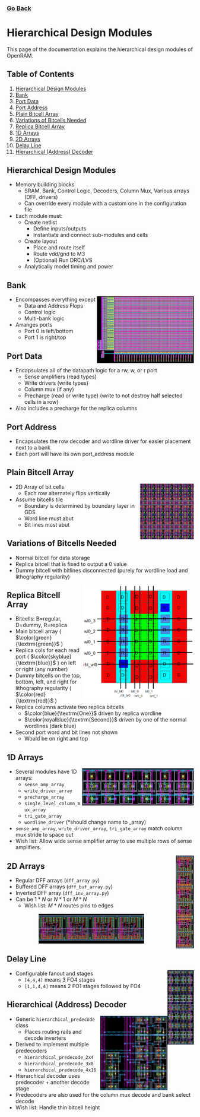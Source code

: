 ### [Go Back](./index.md#table-of-contents)

# Hierarchical Design Modules
This page of the documentation explains the hierarchical design modules of OpenRAM.



## Table of Contents
1.  [Hierarchical Design Modules](#hierarchical-design-modules-1)
2.  [Bank](#bank)
3.  [Port Data](#port-data)
4.  [Port Address](#port-address)
5.  [Plain Bitcell Array](#plain-bitcell-array)
6.  [Variations of Bitcells Needed](#variations-of-bitcells-needed)
7.  [Replica Bitcell Array](#replica-bitcell-array)
8.  [1D Arrays](#1d-arrays)
9.  [2D Arrays](#2d-arrays)
10. [Delay Line](#delay-line)
11. [Hierarchical (Address) Decoder](#hierarchical-address-decoder)



## Hierarchical Design Modules
* Memory building blocks
    * SRAM, Bank, Control Logic, Decoders, Column Mux, Various arrays (DFF, drivers)
    * Can override every module with a custom one in the configuration file
* Each module must:
    * Create netlist
        * Define inputs/outputs
        * Instantiate and connect sub-modules and cells
    * Create layout
        * Place and route itself
        * Route vdd/gnd to M3
        * (Optional) Run DRC/LVS
    * Analytically model timing and power



## Bank
<img align="right" height="180" src="../assets/images/design_modules/bank.png">

* Encompasses everything except
    * Data and Address Flops
    * Control logic
    * Multi-bank logic
* Arranges ports
    * Port 0 is left/bottom
    * Port 1 is right/top



## Port Data
* Encapsulates all of the datapath logic for a rw, w, or r port
    * Sense amplifiers (read types)
    * Write drivers (write types)
    * Column mux (if any)
    * Precharge (read or write type) (write to not destroy half selected cells in a row)
* Also includes a precharge for the replica columns



## Port Address
* Encapsulates the row decoder and wordline driver for easier placement next to a bank
* Each port will have its own port_address module 



## Plain Bitcell Array
<img align="right" height="150" src="../assets/images/design_modules/bitcell_array.png">

* 2D Array of bit cells
    * Each row alternately flips vertically
* Assume bitcells tile
    * Boundary is determined by boundary layer in GDS
    * Word line must abut
    * Bit lines must abut



## Variations of Bitcells Needed
* Normal bitcell for data storage
* Replica bitcell that is fixed to output a 0 value
* Dummy bitcell with bitlines disconnected (purely for wordline load and lithography regularity)

<img align="right" width=300 src="../assets/images/design_modules/replica_bitcell_array.png">



## Replica Bitcell Array
* Bitcells: B=regular, D=dummy, R=replica
* Main bitcell array ( $\color{green}{\textrm{green}}$ )
* Replica cols for each read port ( $\color{skyblue}{\textrm{blue}}$ ) on left or right (any number)
* Dummy bitcells on the top, bottom, left, and right for lithography regularity ( $\color{red}{\textrm{red}}$ )
* Replica columns activate two replica bitcells
    * $\color{blue}{\textrm{One}}$ driven by replica wordline
    * $\color{royalblue}{\textrm{Second}}$ driven by one of the normal wordlines (dark blue)
* Second port word and bit lines not shown
    * Would be on right and top



## 1D Arrays
<img align="right" height="100" src="../assets/images/design_modules/1d_array.png">

* Several modules have 1D arrays:
    * `sense_amp_array`
    * `write_driver_array`
    * `precharge_array`
    * `single_level_column_mux_array`
    * `tri_gate_array`
    * `wordline_driver` (*should change name to _array)
* `sense_amp_array`, `write_driver_array`, `tri_gate_array` match column mux stride to space out
* Wish list: Allow wide sense amplifier array to use multiple rows of sense amplifiers.



<img align="right" height="250" src="../assets/images/design_modules/2d_array_vertical.png">

## 2D Arrays
* Regular DFF arrays (`dff_array.py`)
* Buffered DFF arrays (`dff_buf_array.py`)
* Inverted DFF array (`dff_inv_array.py`)
* Can be $1*N$ or $N*1$ or $M*N$
    * Wish list: $M*N$ routes pins to edges

<p align="center">
    <img align="center" height="80" src="../assets/images/design_modules/2d_array_horizontal.png">
</p>



## Delay Line
<img align="right" height="200" src="../assets/images/design_modules/delay_line.png">

* Configurable fanout and stages
    * `[4,4,4]` means 3 FO4 stages
    * `[1,1,4,4]` means 2 FO1 stages followed by FO4



## Hierarchical (Address) Decoder
<img align="right" height="200" src="../assets/images/design_modules/address_decoder.png">

* Generic `hierarchical_predecode` class
    * Places routing rails and decode inverters
* Derived to implement multiple predecoders
    * `hierarchical_predecode_2x4`
    * `hierarchical_predecode_3x8`
    * `hierarchical_predecode_4x16`
* Hierarchical decoder uses predecoder + another decode stage
* Predecoders are also used for the column mux decode and bank select decode
* Wish list: Handle thin bitcell height
